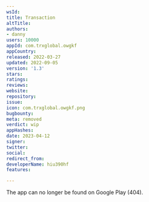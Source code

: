 ```yaml
---
wsId: 
title: Transaction
altTitle: 
authors:
- danny
users: 10000
appId: com.trxglobal.owgkf
appCountry: 
released: 2022-03-27
updated: 2022-09-05
version: '1.3'
stars: 
ratings: 
reviews: 
website: 
repository: 
issue: 
icon: com.trxglobal.owgkf.png
bugbounty: 
meta: removed
verdict: wip
appHashes: 
date: 2023-04-12
signer: 
twitter: 
social: 
redirect_from: 
developerName: hiu390hf
features: 

---
```


The app can no longer be found on Google Play (404).

